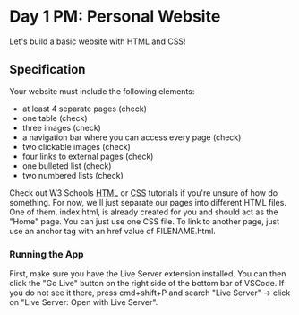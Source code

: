 # Day 1 PM: Personal Website

Let's build a basic website with HTML and CSS!

## Specification

Your website must include the following elements:

- at least 4 separate pages (check)
- one table (check)
- three images (check)
- a navigation bar where you can access every page (check)
- two clickable images (check)
- four links to external pages (check)
- one bulleted list (check)
- two numbered lists (check)

Check out W3 Schools [HTML](https://www.w3schools.com/html/default.asp) or [CSS](https://www.w3schools.com/css/default.asp) tutorials if you're unsure of how do something. For now, we'll just separate our pages into different HTML files. One of them, index.html, is already created for you and should act as the "Home" page. You can just use one CSS file. To link to another page, just use an anchor tag with an href value of FILENAME.html.

### Running the App
 First, make sure you have the Live Server extension installed. You can then click the "Go Live" button on the right side of the bottom bar of VSCode. If you do not see it there, press cmd+shift+P and search "Live Server" -> click on "Live Server: Open with Live Server".